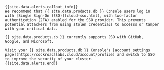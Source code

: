     {{site.data.alerts.callout_info}}
    We recommend that {{ site.data.products.db }} Console users log in with [Single Sign-On (SSO)](cloud-sso.html), with two-factor authentication (2FA) enabled for the SSO provider. This prevents potential attackers from using stolen credentials to accesss or tamper with your critical data.

    {{ site.data.products.db }} currently supports SSO with GitHub, Google, and Microsoft.

    Visit your {{ site.data.products.db }} Console's [account settings page](https://cockroachlabs.cloud/account/profile) and switch to SSO to improve the security of your cluster.
    {{site.data.alerts.end}}
